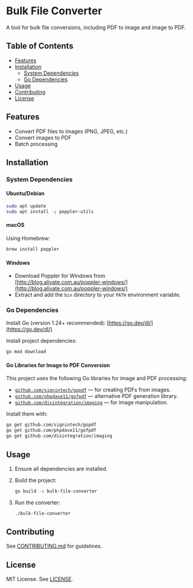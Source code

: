 # Bulk File Converter

A tool for bulk file conversions, including PDF to image and image to PDF.

## Table of Contents

- [Features](#features)
- [Installation](#installation)
  - [System Dependencies](#system-dependencies)
  - [Go Dependencies](#go-dependencies)
- [Usage](#usage)
- [Contributing](#contributing)
- [License](#license)

## Features

- Convert PDF files to images (PNG, JPEG, etc.)
- Convert images to PDF
- Batch processing

## Installation

### System Dependencies

#### Ubuntu/Debian

```bash
sudo apt update
sudo apt install -y poppler-utils
```

#### macOS

Using Homebrew:

```bash
brew install poppler
```

#### Windows

- Download Poppler for Windows from [http://blog.alivate.com.au/poppler-windows/](http://blog.alivate.com.au/poppler-windows/)
- Extract and add the `bin` directory to your `PATH` environment variable.

### Go Dependencies

Install Go (version 1.24+ recommended): [https://go.dev/dl/](https://go.dev/dl/)

Install project dependencies:

```bash
go mod download
```

#### Go Libraries for Image to PDF Conversion

This project uses the following Go libraries for image and PDF processing:

- [`github.com/signintech/gopdf`](https://github.com/signintech/gopdf) — for creating PDFs from images.
- [`github.com/phpdave11/gofpdf`](https://github.com/phpdave11/gofpdf) — alternative PDF generation library.
- [`github.com/disintegration/imaging`](https://github.com/disintegration/imaging) — for image manipulation.

Install them with:

```bash
go get github.com/signintech/gopdf
go get github.com/phpdave11/gofpdf
go get github.com/disintegration/imaging
```

## Usage

1. Ensure all dependencies are installed.
2. Build the project:

   ```bash
   go build -o bulk-file-converter
   ```

3. Run the converter:

   ```bash
   ./bulk-file-converter
   ```

## Contributing

See [CONTRIBUTING.md](docs/CONTRIBUTING.md) for guidelines.

## License

MIT License. See [LICENSE](LICENSE).